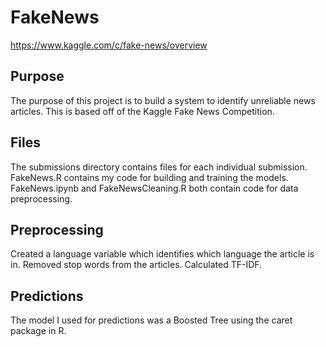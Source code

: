 # FakeNews
https://www.kaggle.com/c/fake-news/overview

## Purpose
The purpose of this project is to build a system to identify unreliable news articles. This is based off of the Kaggle Fake News Competition.

## Files
The submissions directory contains files for each individual submission.
FakeNews.R contains my code for building and training the models.
FakeNews.ipynb and FakeNewsCleaning.R both contain code for data preprocessing.

## Preprocessing
Created a language variable which identifies which language the article is in. 
Removed stop words from the articles. 
Calculated TF-IDF.

## Predictions
The model I used for predictions was a Boosted Tree using the caret package in R.
